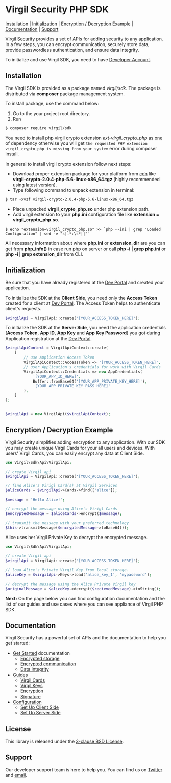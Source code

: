 # Virgil Security PHP SDK

[Installation](#installation) | [Initialization](#initialization) | [Encryption / Decryption Example](#encryption-example) |  [Documentation](#documentation) | [Support](#support)

[Virgil Security](https://virgilsecurity.com) provides a set of APIs for adding security to any application. In a few steps, you can encrypt communication, securely store data, provide passwordless authentication, and ensure data integrity.

To initialize and use Virgil SDK, you need to have [Developer Account](https://developer.virgilsecurity.com/account/signin).

## Installation

The Virgil SDK is provided as a package named *virgil/sdk*. The package is distributed via **composer** package management system.

To install package, use the command below:

1. Go to the your project root directory.
2. Run

```
$ composer require virgil/sdk
```

You need to install php virgil crypto extension *ext-virgil_crypto_php* as one of dependency otherwise you will get `the requested PHP extension virgil_crypto_php is missing from your system` error during composer install.

In general to install virgil crypto extension follow next steps:
 * Download proper extension package for your platform from [cdn](https://cdn.virgilsecurity.com/virgil-crypto/php/) like **virgil-crypto-2.0.4-php-5.6-linux-x86_64.tgz** (highly recommended using latest version).
 * Type following command to unpack extension in terminal:

 ```
 $ tar -xvzf virgil-crypto-2.0.4-php-5.6-linux-x86_64.tgz
 ```

 * Place unpacked **virgil_crypto_php.so** under php extension path.
 * Add virgil extension to your **php.ini** configuration file like **extension = virgil_crypto_php.so**.

 ```
 $ echo "extension=virgil_crypto_php.so" >> `php --ini | grep "Loaded Configuration" | sed -e "s|.*:\s*||"`
 ```

All necessary information about where **php.ini** or **extension_dir** are you can get from **php_info()** in case run php on server or
call **php -i | grep php\.ini** or **php -i | grep extension_dir** from CLI.


## Initialization

Be sure that you have already registered at the [Dev Portal](https://developer.virgilsecurity.com/account/signin) and created your application.

To initialize the SDK at the __Client Side__, you need only the __Access Token__ created for a client at [Dev Portal](https://developer.virgilsecurity.com/account/signin). The Access Token helps to authenticate client's requests.

```php
$virgilApi = VirgilApi::create('[YOUR_ACCESS_TOKEN_HERE]');
```


To initialize the SDK at the __Server Side__, you need the application credentials (__Access Token__, __App ID__, __App Key__ and __App Key Password__) you got during Application registration at the [Dev Portal](https://developer.virgilsecurity.com/account/signin).

```php
$virgilApiContext = VirgilApiContext::create(
    [
        // use Application Access Token
        VirgilApiContext::AccessToken => '[YOUR_ACCESS_TOKEN_HERE]',
        // user Application's credentials for work with Virgil Cards
        VirgilApiContext::Credentials => new AppCredentials(        
            '[YOUR_APP_ID_HERE]', 
            Buffer::fromBase64('[YOUR_APP_PRIVATE_KEY_HERE]'), 
            '[YOUR_APP_PRIVATE_KEY_PASS_HERE]'
        ),
    ]
);


$virgilApi = new VirgilApi($virgilApiContext);
```


## Encryption / Decryption Example

Virgil Security simplifies adding encryption to any application. With our SDK you may create unique Virgil Cards for your all users and devices. With users' Virgil Cards, you can easily encrypt any data at Client Side.

```php
use Virgil\Sdk\Api\VirgilApi;

// create Virgil api
$virgilApi = VirgilApi::create('[YOUR_ACCESS_TOKEN_HERE]');

// find Alice's Virigl Card(s) at Virgil Services
$aliceCards = $virgilApi->Cards->find(['alice']);

$message = 'Hello Alice!';

// encrypt the message using Alice's Virigl Cards
$encryptedMessage = $aliceCards->encrypt($message);

// transmit the message with your preferred technology
$this->transmitMessage($encryptedMessage->toBase64());
```

Alice uses her Virgil Private Key to decrypt the encrypted message.


```php
use Virgil\Sdk\Api\VirgilApi;

// create Virgil api
$virgilApi = VirgilApi::create('[YOUR_ACCESS_TOKEN_HERE]');

// load Alice's Private Virgil Key from local storage.
$aliceKey = $virgilApi->Keys->load('alice_key_1', 'mypassword');

// decrypt the message using the Alice Private Virgil key
$originalMessage = $aliceKey->decrypt($recievedMessage)->toString();
```

__Next:__ On the page below you can find configuration documentation and the list of our guides and use cases where you can see appliance of Virgil PHP SDK.


## Documentation

Virgil Security has a powerful set of APIs and the documentation to help you get started:

* [Get Started](/docs/get-started) documentation
  * [Encrypted storage](/docs/get-started/encrypted-storage.md)
  * [Encrypted communication](/docs/get-started/encrypted-communication.md)
  * [Data integrity](/docs/get-started/data-integrity.md)
* [Guides](/docs/guides)
  * [Virgil Cards](/docs/guides/virgil-card)
  * [Virgil Keys](/docs/guides/virgil-key)
  * [Encryption](/docs/guides/encryption)
  * [Signature](/docs/guides/signature)
* [Configuration](/docs/guides/configuration)
  * [Set Up Client Side](/docs/guides/configuration/client-configuration.md)
  * [Set Up Server Side](/docs/guides/configuration/server-configuration.md)

## License

This library is released under the [3-clause BSD License](LICENSE.md).

## Support

Our developer support team is here to help you. You can find us on [Twitter](https://twitter.com/virgilsecurity) and [email][support].

[support]: mailto:support@virgilsecurity.com
